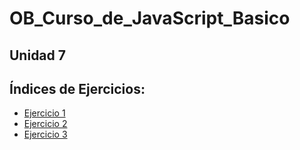 # OB_Curso_de_JavaScript_Basico
## Unidad 7

## Índices de Ejercicios:
- [Ejercicio 1](ejercicio1)
- [Ejercicio 2](ejercicio2)
- [Ejercicio 3](ejercicio3)
